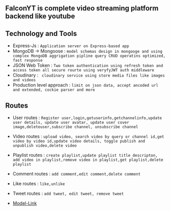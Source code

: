 ## FalconYT is complete video streaming platform backend like youtube

## Technology and Tools
- Express-Js : ```Application server on Express-based app```
- MongoDB -> Mongoose : ```model schemas design in mongooge and using complex MongoDB aggrigation pipline query CRUD operatins optimized, fast response```
- JSON Web Token : ```Two token authentication using refresh token and access token all secure rourte using veryfyJWT auth middleware```
- Cloudinary : ``` cloudinary service using store media files like images and videos```
- Production level approach : ```limit on json data, accept ancoded url and extended, cockie parser and more```

## Routes
- User routes : ```Register user,login,getuserinfo,getchannelinfo,update user details, update user avatar, update user cover image,deleteuser,subscribe channel, unsubscribe channel```
- Video routes : ```upload video, search video by query or channel id,get video by video id,update video details, toggle publish and unpublish video,delete video```
- Playlist routes : ```create playlist,update playlist title descripton, add video in playlist,remove video in playlist,get playlist,delete playlist```
- Comment routes : ```add comment,edit comment,delete comment```
- Like routes : ```like,unlike```
- Tweet routes : ```add tweet, edit tweet, remove tweet```
  




- [Model-Link](https://app.eraser.io/workspace/YtPqZ1VogxGy1jzIDkzj)

